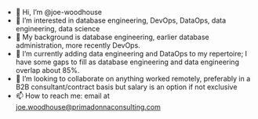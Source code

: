- 👋 Hi, I’m @joe-woodhouse
- 👀 I’m interested in database engineering, DevOps, DataOps, data engineering, data science
- 🧙 My background is database engineering, earlier database administration, more recently DevOps.
- 🌱 I’m currently adding data engineering and DataOps to my repertoire; I have some gaps to fill as database engineering and data engineering overlap about 85%.
- 💞️ I’m looking to collaborate on anything worked remotely, preferably in a B2B consultant/contract basis but salary is an option if not exclusive
- 📫 How to reach me: email at joe.woodhouse@primadonnaconsulting.com

<!---
joe-woodhouse/joe-woodhouse is a ✨ special ✨ repository because its `README.md` (this file) appears on your GitHub profile.
You can click the Preview link to take a look at your changes.
--->
